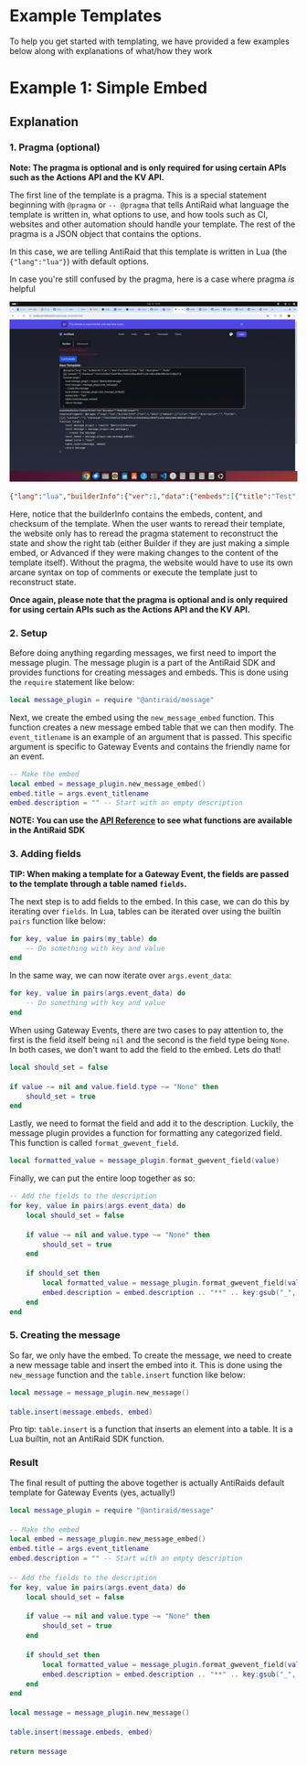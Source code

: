 # Example Templates

To help you get started with templating, we have provided a few examples below along with explanations of what/how they work

# Example 1: Simple Embed

## Explanation

### 1. Pragma (optional)

**Note: The pragma is optional and is only required for using certain APIs such as the Actions API and the KV API.**

The first line of the template is a pragma. This is a special statement beginning with ``@pragma`` or ``-- @pragma`` that tells AntiRaid what language the template is written in, what options to use, and how tools such as CI, websites and other automation should handle your template. The rest of the pragma is a JSON object that contains the options. 

In this case, we are telling AntiRaid that this template is written in Lua (the ``{"lang":"lua"}``) with default options.

In case you're still confused by the pragma, here is a case where pragma *is* helpful

![Pragma on website image](3-example-pragmaimg.png)

```json
{"lang":"lua","builderInfo":{"ver":1,"data":{"embeds":[{"title":"Test","description":"","fields":[]}],"content":""},"checksum":"72e7225dfa2725a979fccc763e2e5bac3855f1cd3c10b5cd00c90b53e724db23"}}
```

Here, notice that the builderInfo contains the embeds, content, and checksum of the template. When the user wants to reread their template, the website only has to reread the pragma statement to reconstruct the state and show the right tab (either Builder if they are just making a simple embed, or Advanced if they were making changes to the content of the template itself). Without the pragma, the website would have to use its own arcane syntax on top of comments or execute the template just to reconstruct state.

**Once again, please note that the pragma is optional and is only required for using certain APIs such as the Actions API and the KV API.**

### 2. Setup

Before doing anything regarding messages, we first need to import the message plugin. The message plugin is a part of the AntiRaid SDK and provides functions for creating messages and embeds. This is done using the ``require`` statement like below:

```lua
local message_plugin = require "@antiraid/message"
```

Next, we create the embed using the ``new_message_embed`` function. This function creates a new message embed table that we can then modify. The ``event_titlename`` is an example of an argument that is passed. This specific argument is specific to Gateway Events and contains the friendly name for an event.

```lua
-- Make the embed
local embed = message_plugin.new_message_embed()
embed.title = args.event_titlename
embed.description = "" -- Start with an empty description
```

**NOTE: You can use the [API Reference](./2-plugins.md) to see what functions are available in the AntiRaid SDK**

### 3. Adding fields

**TIP: When making a template for a Gateway Event, the fields are passed to the template through a table named ``fields``.**

The next step is to add fields to the embed. In this case, we can do this by iterating over ``fields``. In Lua, tables can be iterated over using the builtin ``pairs`` function like below:

```lua
for key, value in pairs(my_table) do
    -- Do something with key and value
end
```

In the same way, we can now iterate over ``args.event_data``:

```lua
for key, value in pairs(args.event_data) do
    -- Do something with key and value
end
```

When using Gateway Events, there are two cases to pay attention to, the first is the field itself being ``nil`` and the second is the field type being ``None``. In both cases, we don't want to add the field to the embed. Lets do that!

```lua
local should_set = false

if value ~= nil and value.field.type ~= "None" then
    should_set = true
end
```

Lastly, we need to format the field and add it to the description. Luckily, the message plugin provides a function for formatting any categorized field. This function is called ``format_gwevent_field``. 

```lua
local formatted_value = message_plugin.format_gwevent_field(value)
```

Finally, we can put the entire loop together as so:

```lua
-- Add the fields to the description
for key, value in pairs(args.event_data) do
    local should_set = false

    if value ~= nil and value.type ~= "None" then
        should_set = true
    end

    if should_set then
        local formatted_value = message_plugin.format_gwevent_field(value)
        embed.description = embed.description .. "**" .. key:gsub("_", " "):upper() .. "**: " .. formatted_value .. "\n"
    end
end
```

### 5. Creating the message

So far, we only have the embed. To create the message, we need to create a new message table and insert the embed into it. This is done using the ``new_message`` function and the ``table.insert`` function like below:

```lua
local message = message_plugin.new_message()

table.insert(message.embeds, embed)
```

Pro tip: ``table.insert`` is a function that inserts an element into a table. It is a Lua builtin, not an AntiRaid SDK function.

### Result

The final result of putting the above together is actually AntiRaids default template for Gateway Events (yes, actually!)

```lua
local message_plugin = require "@antiraid/message"

-- Make the embed
local embed = message_plugin.new_message_embed()
embed.title = args.event_titlename
embed.description = "" -- Start with an empty description

-- Add the fields to the description
for key, value in pairs(args.event_data) do
    local should_set = false

    if value ~= nil and value.type ~= "None" then
        should_set = true
    end

    if should_set then
        local formatted_value = message_plugin.format_gwevent_field(value)
        embed.description = embed.description .. "**" .. key:gsub("_", " "):upper() .. "**: " .. formatted_value .. "\n"
    end
end

local message = message_plugin.new_message()

table.insert(message.embeds, embed)

return message
```
